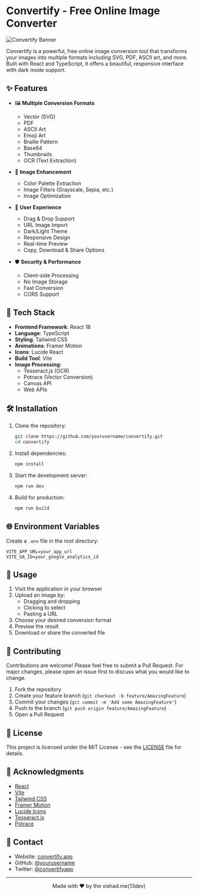 # Convertify - Free Online Image Converter

![Convertify Banner](https://images.unsplash.com/photo-1516131206008-dd041a9764fd?auto=format&fit=crop&w=1200&h=400&q=80)

Convertify is a powerful, free online image conversion tool that transforms your images into multiple formats including SVG, PDF, ASCII art, and more. Built with React and TypeScript, it offers a beautiful, responsive interface with dark mode support.

## ✨ Features

- 🖼️ **Multiple Conversion Formats**
  - Vector (SVG)
  - PDF
  - ASCII Art
  - Emoji Art
  - Braille Pattern
  - Base64
  - Thumbnails
  - OCR (Text Extraction)

- 🎨 **Image Enhancement**
  - Color Palette Extraction
  - Image Filters (Grayscale, Sepia, etc.)
  - Image Optimization

- 💫 **User Experience**
  - Drag & Drop Support
  - URL Image Import
  - Dark/Light Theme
  - Responsive Design
  - Real-time Preview
  - Copy, Download & Share Options

- 🛡️ **Security & Performance**
  - Client-side Processing
  - No Image Storage
  - Fast Conversion
  - CORS Support

## 🚀 Tech Stack

- **Frontend Framework**: React 18
- **Language**: TypeScript
- **Styling**: Tailwind CSS
- **Animations**: Framer Motion
- **Icons**: Lucide React
- **Build Tool**: Vite
- **Image Processing**:
  - Tesseract.js (OCR)
  - Potrace (Vector Conversion)
  - Canvas API
  - Web APIs

## 🛠️ Installation

1. Clone the repository:
   ```bash
   git clone https://github.com/yourusername/convertify.git
   cd convertify
   ```

2. Install dependencies:
   ```bash
   npm install
   ```

3. Start the development server:
   ```bash
   npm run dev
   ```

4. Build for production:
   ```bash
   npm run build
   ```

## 🌐 Environment Variables

Create a `.env` file in the root directory:

```env
VITE_APP_URL=your_app_url
VITE_GA_ID=your_google_analytics_id
```

## 📝 Usage

1. Visit the application in your browser
2. Upload an image by:
   - Dragging and dropping
   - Clicking to select
   - Pasting a URL
3. Choose your desired conversion format
4. Preview the result
5. Download or share the converted file

## 🤝 Contributing

Contributions are welcome! Please feel free to submit a Pull Request. For major changes, please open an issue first to discuss what you would like to change.

1. Fork the repository
2. Create your feature branch (`git checkout -b feature/AmazingFeature`)
3. Commit your changes (`git commit -m 'Add some AmazingFeature'`)
4. Push to the branch (`git push origin feature/AmazingFeature`)
5. Open a Pull Request

## 📄 License

This project is licensed under the MIT License - see the [LICENSE](LICENSE) file for details.

## 🙏 Acknowledgments

- [React](https://reactjs.org/)
- [Vite](https://vitejs.dev/)
- [Tailwind CSS](https://tailwindcss.com/)
- [Framer Motion](https://www.framer.com/motion/)
- [Lucide Icons](https://lucide.dev/)
- [Tesseract.js](https://tesseract.projectnaptha.com/)
- [Potrace](https://github.com/tooolbox/node-potrace)

## 📧 Contact

- Website: [convertify.app](https://convertify.app)
- GitHub: [@yourusername](https://github.com/yourusername)
- Twitter: [@convertifyapp](https://twitter.com/convertifyapp)

---

<p align="center">Made with ❤️ by the vishad.me(13dev)</p>
